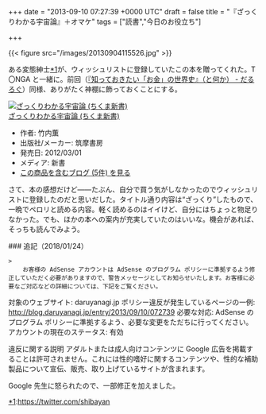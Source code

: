 
+++
date = "2013-09-10 07:27:39 +0000 UTC"
draft = false
title = "『ざっくりわかる宇宙論』＋オマケ"
tags = ["読書","今日のお役立ち"]

+++


{{< figure src="/images/20130904115526.jpg"  >}}

ある変態紳士<a href="#f-7aa7fbfc" name="fn-7aa7fbfc" title="https://twitter.com/shibayan">*1</a>が、ウィッシュリストに登録していたこの本を贈ってくれた。T〇NGA と一緒に。前回（<a href="https://blog.daruyanagi.jp/entry/2013/07/04/032630">『知っておきたい「お金」の世界史』（と何か） - だるろぐ</a>）同様、ありがたく神棚に飾っておくことにする。<div class="hatena-asin-detail"><a href="http://www.amazon.co.jp/exec/obidos/ASIN/4480066527/bestylesnet-22/"><img src="https://images-fe.ssl-images-amazon.com/images/I/41wJoZKW8UL._SL160_.jpg" class="hatena-asin-detail-image" alt="ざっくりわかる宇宙論 (ちくま新書)" title="ざっくりわかる宇宙論 (ちくま新書)"/></a><div class="hatena-asin-detail-info"><a href="http://www.amazon.co.jp/exec/obidos/ASIN/4480066527/bestylesnet-22/">ざっくりわかる宇宙論 (ちくま新書)</a><ul><li><span class="hatena-asin-detail-label">作者:</span> 竹内薫</li><li><span class="hatena-asin-detail-label">出版社/メーカー:</span> 筑摩書房</li><li><span class="hatena-asin-detail-label">発売日:</span> 2012/03/01</li><li><span class="hatena-asin-detail-label">メディア:</span> 新書</li><li><a href="http://d.hatena.ne.jp/asin/4480066527/bestylesnet-22" target="_blank">この商品を含むブログ (5件) を見る</a></li></ul></div><div class="hatena-asin-detail-foot"></div></div>さて、本の感想だけど――たぶん、自分で買う気がしなかったのでウィッシュリストに登録したのだと思いだした。タイトル通り内容は“ざっくり”したもので、一晩でペロリと読める内容。軽く読めるのはイイけど、自分にはちょっと物足りなかった。でも、ほかの本への案内が充実していたのはいいな。機会があれば、そっちも読んでみよう。

<div class="section">
    ### 追記（2018/01/24）
    
    >
        お客様の AdSense アカウントは AdSense のプログラム ポリシーに準拠するよう修正していただく必要がありますので、警告メッセージとしてお知らせいたします。お客様に必要なご対応などの詳細については、下記をご覧ください。
対象のウェブサイト: daruyanagi.jp
ポリシー違反が発生しているページの一例: http://blog.daruyanagi.jp/entry/2013/09/10/072739
必要な対応: AdSense のプログラム ポリシーに準拠するよう、必要な変更をただちに行ってください。
アカウントの現在のステータス: 有効
  
違反に関する説明
アダルトまたは成人向けコンテンツに Google 広告を掲載することは許可されません。これには性的嗜好に関するコンテンツや、性的な補助製品について宣伝、販売、取り上げているサイトが含まれます。

    
Google 先生に怒られたので、一部修正を加えました。

</div><div class="footnote">
<a href="#fn-7aa7fbfc" name="f-7aa7fbfc" class="footnote-number">*1</a><span class="footnote-delimiter">:</span><span class="footnote-text"><a href="https://twitter.com/shibayan">https://twitter.com/shibayan</a></span>
</div>

